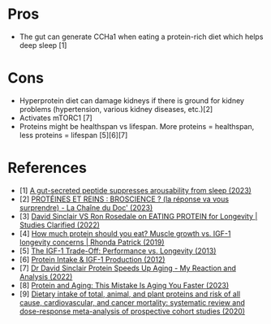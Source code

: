 # Pros
- The gut can generate CCHa1 when eating a protein-rich diet which helps deep sleep [1]

# Cons
- Hyperprotein diet can damage kidneys if there is ground for kidney problems (hypertension, various kidney diseases, etc.)[2]
- Activates mTORC1 [7]
- Proteins might be healthspan vs lifespan. More proteins = healthspan, less proteins = lifespan [5][6][7]

# References
- [1] [A gut-secreted peptide suppresses arousability from sleep (2023)](https://www.cell.com/cell/fulltext/S0092-8674(23)00165-4)
- [2] [PROTÉINES ET REINS : BROSCIENCE ? (la réponse va vous surprendre) - La Chaîne du Doc' (2023)](https://www.youtube.com/watch?v=0dFdYcvb2kM)
- [3] [David Sinclair VS Ron Rosedale on EATING PROTEIN for Longevity | Studies Clarified (2022)](https://www.youtube.com/watch?v=--LJqBzr-uI)
- [4] [How much protein should you eat? Muscle growth vs. IGF-1 longevity concerns | Rhonda Patrick (2019)](https://www.youtube.com/watch?v=yC-ej7HbPWg&t=221s)
- [5] [The IGF-1 Trade-Off: Performance vs. Longevity (2013)](https://www.youtube.com/watch?v=AjSl4n_KdOY)
- [6] [Protein Intake & IGF-1 Production (2012)](https://www.youtube.com/watch?v=hcIkhffzrkk)
- [7] [Dr David Sinclair Protein Speeds Up Aging - My Reaction and Analysis (2022)](https://www.youtube.com/watch?v=PlqO78mQGBw)
- [8] [Protein and Aging: This Mistake Is Aging You Faster (2023)](https://www.youtube.com/watch?v=2WDm0mHOz5c)
- [9] [Dietary intake of total, animal, and plant proteins and risk of all cause, cardiovascular, and cancer mortality: systematic review and dose-response meta-analysis of prospective cohort studies (2020)](https://www.bmj.com/content/370/bmj.m2412)